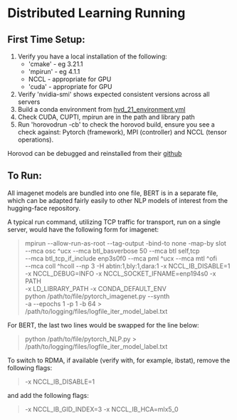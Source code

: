 # Distributed Learning Running

## First Time Setup:

1. Verify you have a local installation of the following:
    - 'cmake' - eg 3.21.1
    - 'mpirun' - eg 4.1.1
    - NCCL - appropriate for GPU
    - 'cuda' - appropriate for GPU
2. Verify 'nvidia-smi' shows expected consistent versions across all servers
3. Build a conda environment from [hvd_21_environment.yml](hvd_21_environment.yml)
4. Check CUDA, CUPTI, mpirun are in the path and library path
5. Run 'horovodrun -cb' to check the horovod build, ensure you see a check against: Pytorch (framework), MPI (controller) and NCCL (tensor operations).

Horovod can be debugged and reinstalled from their [github](https://github.com/horovod/horovod#install)

## To Run:

All imagenet models are bundled into one file, BERT is in a separate file, which can be adapted fairly easily to other NLP models of interest from the hugging-face repository.

A typical run command, utilizing TCP traffic for transport, run on a single server, would have the following form for imagenet:

>mpirun --allow-run-as-root --tag-output -bind-to none -map-by slot \
>--mca osc ^ucx --mca btl_basverbose 50 --mca btl self,tcp \
>--mca btl_tcp_if_include enp3s0f0 --mca pml ^ucx --mca mtl ^ofi \
>--mca coll ^hcoll --np 3 -H abtin:1,bly:1,dara:1 -x NCCL_IB_DISABLE=1 \
>-x NCCL_DEBUG=INFO -x NCCL_SOCKET_IFNAME=enp194s0 -x PATH \
>-x LD_LIBRARY_PATH -x CONDA_DEFAULT_ENV \
>python /path/to/file/pytorch_imagenet.py --synth \
>-a <model> --epochs 1 -p 1 -b 64 > /path/to/logging/files/logfile_iter_model_label.txt

For BERT, the last two lines would be swapped for the line below:

>python /path/to/file/pytorch_NLP.py > /path/to/logging/files/logfile_iter_model_label.txt

To switch to RDMA, if available (verify with, for example, ibstat), remove the following flags:
> -x NCCL_IB_DISABLE=1 

and add the following flags:
>-x NCCL_IB_GID_INDEX=3 -x NCCL_IB_HCA=mlx5_0